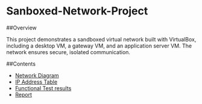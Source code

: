 # Sanboxed-Network-Project

##Overview

This project demonstrates a sandboxed virtual network built with VirtualBox, including a desktop VM, a gateway VM, and an application server VM. The network ensures secure, isolated communication.

##Contents
- [Network Diagram](Docs/net_diagram.png)
- [IP Address Table](Docs/IP_Address_Table_Sandboxed_Network.docx)
- [Functional Test results](Docs/Functional_Test_Results)
- [Report](Docs/REPORT.docx)
